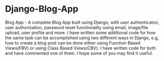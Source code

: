 # Django-Blog-App
Blog App - A complete Blog App built using Django, with
user authenticaton, user authorization, password reset functionality using email, image/file upload, user profile and more.
I have written some additional code for how the same task can be accomplished using two different ways in Django,
e.g, how to create a blog post can be done either using Function Based Views(FBV) or using Class Based Views(CBV).
I have written code for both and have commented one of them.
I hope some of you may find it useful.
